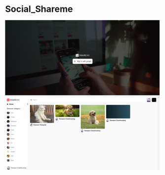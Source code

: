 # Social_Shareme
<img src="/shareme_frontend/public/login.png" alt="Alt text" title="Optional title" width="500px"> <img src="/shareme_frontend/public/home.png" alt="Alt text" title="Optional title" width="500px">
